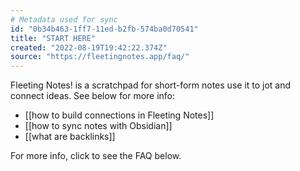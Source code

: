 ```yaml
---
# Metadata used for sync
id: "0b34b463-1ff7-11ed-b2fb-574ba0d70541"
title: "START HERE"
created: "2022-08-19T19:42:22.374Z"
source: "https://fleetingnotes.app/faq/"
---
```

Fleeting Notes! is a scratchpad for short-form notes use it to jot and connect ideas. See below for more info:

- [[how to build connections in Fleeting Notes]]
- [[how to sync notes with Obsidian]]
- [[what are backlinks]]

For more info, click to see the FAQ below.